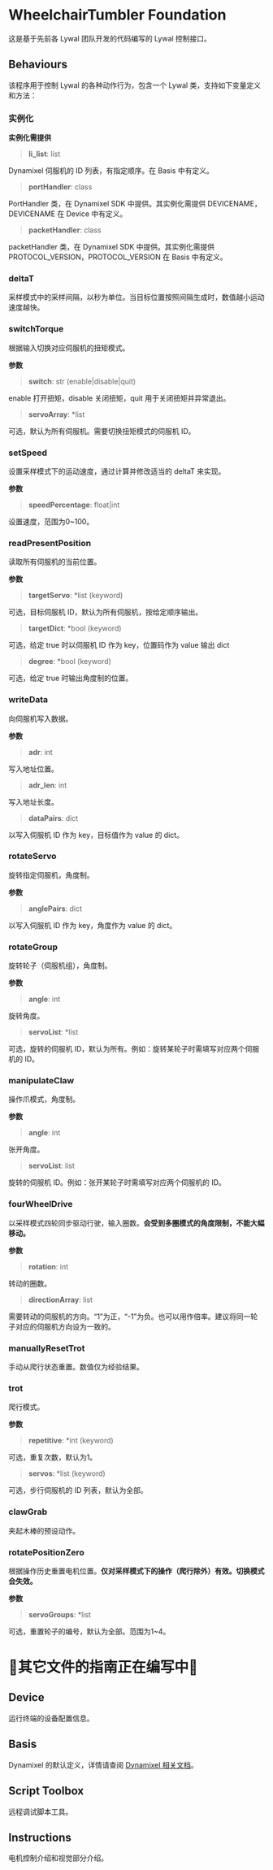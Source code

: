 # WheelchairTumbler Foundation
这是基于先前各 Lywal 团队开发的代码编写的 Lywal 控制接口。

## Behaviours
该程序用于控制 Lywal 的各种动作行为，包含一个 Lywal 类，支持如下变量定义和方法：

### 实例化
**实例化需提供**
> **li_list**: list

Dynamixel 伺服机的 ID 列表，有指定顺序。在 Basis 中有定义。

> **portHandler**: class

PortHandler 类，在 Dynamixel SDK 中提供。其实例化需提供 DEVICENAME，DEVICENAME 在 Device 中有定义。

> **packetHandler**: class

packetHandler 类，在 Dynamixel SDK 中提供。其实例化需提供 PROTOCOL_VERSION，PROTOCOL_VERSION 在 Basis 中有定义。


### deltaT
采样模式中的采样间隔，以秒为单位。当目标位置按照间隔生成时，数值越小运动速度越快。


### switchTorque
根据输入切换对应伺服机的扭矩模式。

**参数**
> **switch**: str (enable|disable|quit)

enable 打开扭矩，disable 关闭扭矩，quit 用于关闭扭矩并异常退出。

> **servoArray**: \*list

可选，默认为所有伺服机。需要切换扭矩模式的伺服机 ID。


### setSpeed
设置采样模式下的运动速度，通过计算并修改适当的 deltaT 来实现。

**参数**
> **speedPercentage**: float|int

设置速度，范围为0~100。


### readPresentPosition
读取所有伺服机的当前位置。

**参数**
> **targetServo**: \*list (keyword)

可选，目标伺服机 ID，默认为所有伺服机，按给定顺序输出。

> **targetDict**: \*bool (keyword)

可选，给定 true 时以伺服机 ID 作为 key，位置码作为 value 输出  dict

> **degree**: \*bool (keyword)

可选，给定 true 时输出角度制的位置。


### writeData
向伺服机写入数据。

**参数**
> **adr**: int

写入地址位置。

> **adr_len**: int

写入地址长度。

> **dataPairs**: dict

以写入伺服机 ID 作为 key，目标值作为 value 的 dict。


### rotateServo
旋转指定伺服机，角度制。

**参数**
> **anglePairs**: dict

以写入伺服机 ID 作为 key，角度作为 value 的 dict。


### rotateGroup
旋转轮子（伺服机组），角度制。

**参数**
> **angle**: int

旋转角度。

> **servoList**: \*list

可选，旋转的伺服机 ID，默认为所有。例如：旋转某轮子时需填写对应两个伺服机的 ID。


### manipulateClaw
操作爪模式，角度制。

**参数**
> **angle**: int

张开角度。

> **servoList**: list

旋转的伺服机 ID。例如：张开某轮子时需填写对应两个伺服机的 ID。


### fourWheelDrive
以采样模式四轮同步驱动行驶，输入圈数。**会受到多圈模式的角度限制，不能大幅移动。**

**参数**
> **rotation**: int

转动的圈数。

> **directionArray**: list

需要转动的伺服机的方向。“1”为正，“-1”为负。也可以用作倍率。建议将同一轮子对应的伺服机方向设为一致的。


### manuallyResetTrot
手动从爬行状态重置。数值仅为经验结果。


### trot
爬行模式。

**参数**
> **repetitive**: \*int (keyword)

可选，重复次数，默认为1。

> **servos**: \*list (keyword)

可选，步行伺服机的 ID 列表，默认为全部。


### clawGrab
夹起木棒的预设动作。


### rotatePositionZero
根据操作历史重置电机位置。**仅对采样模式下的操作（爬行除外）有效。切换模式会失效。**

**参数**
> **servoGroups**: \*list

可选，重置轮子的编号，默认为全部。范围为1~4。


# 🚧其它文件的指南正在编写中🚧
## Device
运行终端的设备配置信息。


## Basis
Dynamixel 的默认定义，详情请查阅 [Dynamixel 相关文档](https://emanual.robotis.com/docs/en/dxl/mx/mx-28)。


## Script Toolbox
远程调试脚本工具。


## Instructions
电机控制介绍和视觉部分介绍。

